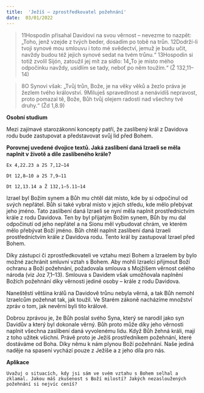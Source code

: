 ```yaml
---
title:  'Ježíš – zprostředkovatel požehnání'
date:  03/01/2022
---
```


> <p></p>
> 11Hospodin přísahal Davidovi na svou věrnost – nevezme to nazpět: „Toho, jenž vzejde z tvých beder, dosadím po tobě na trůn. 12Dodrží-li tvoji synové mou smlouvu i toto mé svědectví, jemuž je budu učit, navždy budou též jejich synové sedat na tvém trůnu.“ 13Hospodin si totiž zvolil Sijón, zatoužil jej mít za sídlo: 14„To je místo mého odpočinku navždy, usídlím se tady, neboť po něm toužím.“ (Ž 132,11–14)

> <p></p>
> 8O Synovi však: „Tvůj trůn, Bože, je na věky věků a žezlo práva je žezlem tvého království. 9Miluješ spravedlnost a nenávidíš nepravost, proto pomazal tě, Bože, Bůh tvůj olejem radosti nad všechny tvé druhy.“ (Žd 1,8.9)

**Osobní studium**

Mezi zajímavé starozákonní koncepty patří, že zaslíbený král z Davidova rodu bude zastupovat a představovat svůj lid před Bohem.

**Porovnej uvedené dvojice textů. Jaká zaslíbení daná Izraeli se měla naplnit v životě a díle zaslíbeného krále?**

`Ex 4,22.23 a 2S 7,12–14`

`Dt 12,8–10 a 2S 7,9–11`

`Dt 12,13.14 a Ž 132,1–5.11–14`

Izrael byl Božím synem a Bůh mu chtěl dát místo, kde by si odpočinul od svých nepřátel. Bůh si také vybral místo v jejich středu, kde mělo přebývat jeho jméno. Tato zaslíbení daná Izraeli se nyní měla naplnit prostřednictvím krále z rodu Davidova. Ten by byl přijatým Božím synem, Bůh by mu dal odpočinutí od jeho nepřátel a na Sionu měl vybudovat chrám, ve kterém mělo přebývat Boží jméno. Bůh chtěl naplnit zaslíbení daná Izraeli prostřednictvím krále z Davidova rodu. Tento král by zastupoval Izrael před Bohem.

Díky zástupci či zprostředkovateli ve vztahu mezi Bohem a Izraelem by bylo možné zachránit smluvní vztah s Bohem. Aby mohli Izraelci přijmout Boží ochranu a Boží požehnání, požadovala smlouva s Mojžíšem věrnost celého národa (viz Joz 7,1–13). Smlouva s Davidem však umožňovala naplnění Božích požehnání díky věrnosti jediné osoby – krále z rodu Davidova.

Naneštěstí většina králů na Davidově trůnu nebyla věrná, a tak Bůh nemohl Izraelcům požehnat tak, jak toužil. Ve Starém zákoně nacházíme množství zpráv o tom, jak nevěrní byli tito králové.

Dobrou zprávou je, že Bůh poslal svého Syna, který se narodil jako syn Davidův a který byl dokonale věrný. Bůh proto může díky jeho věrnosti naplnit všechna zaslíbení daná vyvolenému lidu. Když Bůh žehná králi, mají z toho užitek všichni. Právě proto je Ježíš prostředníkem požehnání, které dostáváme od Boha. Díky němu k nám plynou Boží požehnání. Naše jediná naděje na spasení vychází pouze z Ježíše a z jeho díla pro nás.

**Aplikace**

`Uvažuj o situacích, kdy jsi sám ve svém vztahu s Bohem selhal a zklamal. Jakou máš zkušenost s Boží milostí? Jakých nezasloužených požehnání si nejvíc ceníš?`